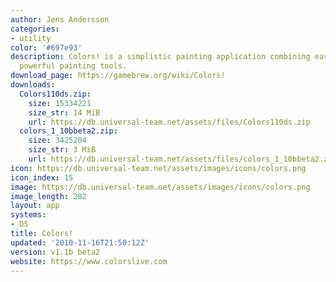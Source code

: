 ```yaml
---
author: Jens Andersson
categories:
- utility
color: '#697e93'
description: Colors! is a simplistic painting application combining ease of use and
  powerful painting tools.
download_page: https://gamebrew.org/wiki/Colors!
downloads:
  Colors110ds.zip:
    size: 15334221
    size_str: 14 MiB
    url: https://db.universal-team.net/assets/files/Colors110ds.zip
  colors_1_10bbeta2.zip:
    size: 3425204
    size_str: 3 MiB
    url: https://db.universal-team.net/assets/files/colors_1_10bbeta2.zip
icon: https://db.universal-team.net/assets/images/icons/colors.png
icon_index: 15
image: https://db.universal-team.net/assets/images/icons/colors.png
image_length: 282
layout: app
systems:
- DS
title: Colors!
updated: '2010-11-16T21:50:12Z'
version: v1.1b beta2
website: https://www.colorslive.com
---
```

